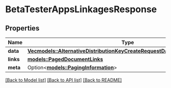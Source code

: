# BetaTesterAppsLinkagesResponse

## Properties

Name | Type | Description | Notes
------------ | ------------- | ------------- | -------------
**data** | [**Vec<models::AlternativeDistributionKeyCreateRequestDataRelationshipsAppData>**](AlternativeDistributionKeyCreateRequest_data_relationships_app_data.md) |  | 
**links** | [**models::PagedDocumentLinks**](PagedDocumentLinks.md) |  | 
**meta** | Option<[**models::PagingInformation**](PagingInformation.md)> |  | [optional]

[[Back to Model list]](../README.md#documentation-for-models) [[Back to API list]](../README.md#documentation-for-api-endpoints) [[Back to README]](../README.md)


